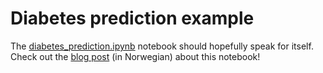 # Diabetes prediction example

The [diabetes_prediction.ipynb](diabetes_prediction.ipynb) notebook should hopefully speak for itself. Check out the <a href="https://www.tekblogg.dev/post/maskinlaering-del-2-praksis" target="_blank">blog post</a> (in Norwegian) about this notebook!

